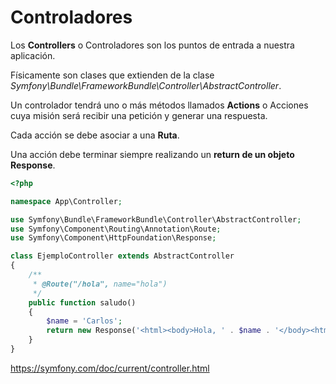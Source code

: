 # Controladores

Los **Controllers** o Controladores son los puntos de entrada a nuestra aplicación.

Físicamente son clases que extienden de la clase *Symfony\Bundle\FrameworkBundle\Controller\AbstractController*.

Un controlador tendrá uno o más métodos llamados **Actions** o Acciones cuya misión será recibir una petición y generar una respuesta.

Cada acción se debe asociar a una **Ruta**.

Una acción debe terminar siempre realizando un **return de un objeto Response**.

```php
<?php

namespace App\Controller;

use Symfony\Bundle\FrameworkBundle\Controller\AbstractController;
use Symfony\Component\Routing\Annotation\Route;
use Symfony\Component\HttpFoundation\Response;

class EjemploController extends AbstractController
{
    /**
     * @Route("/hola", name="hola")
     */
    public function saludo()
    {
        $name = 'Carlos';
        return new Response('<html><body>Hola, ' . $name . '</body><html>');
    }
}
```

https://symfony.com/doc/current/controller.html